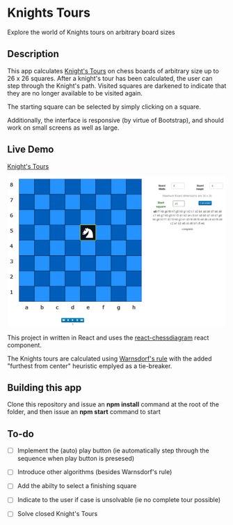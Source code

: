 # Knights Tours #

Explore the world of Knights tours on arbitrary board sizes

## Description

This app calculates [Knight's Tours](https://en.wikipedia.org/wiki/Knight%27s_tour) on chess boards of arbitrary size up to 26 x 26 squares.
After a knight's tour has been calculated, the user can step through the Knight's path. 
Visited squares are darkened to indicate that they are no longer available to be visited again. 

The starting square can be selected by simply clicking on a square.

Additionally, the interface is responsive (by virtue of Bootstrap), and should work on small screens as well as large. 

## Live Demo
[Knight's Tours](http://knightstour.juddn.com)

![](./screenshot.png)

This project in written in React and uses the [react-chessdiagram](https://www.npmjs.com/package/react-chessdiagram "react-chessdiagram") react component.

The Knights tours are calculated using [Warnsdorf's rule](https://en.wikipedia.org/wiki/Knight%27s_tour#Warnsdorf.27s_rule "Warnsdorf's rule") with the added "furthest from center" heuristic emplyed as a tie-breaker.

## Building this app

Clone this repository and issue an **npm install** command at the root of the folder, and then issue an **npm start** command to start

## To-do

* [ ] Implement the (auto) play button (ie automatically step through the sequence when play button is presesed)

* [ ] Introduce other algorithms (besides Warnsdorf's rule)

* [ ] Add the abilty to select a finishing square

* [ ] Indicate to the user if case is unsolvable (ie no complete tour possible)

* [ ] Solve closed Knight's Tours